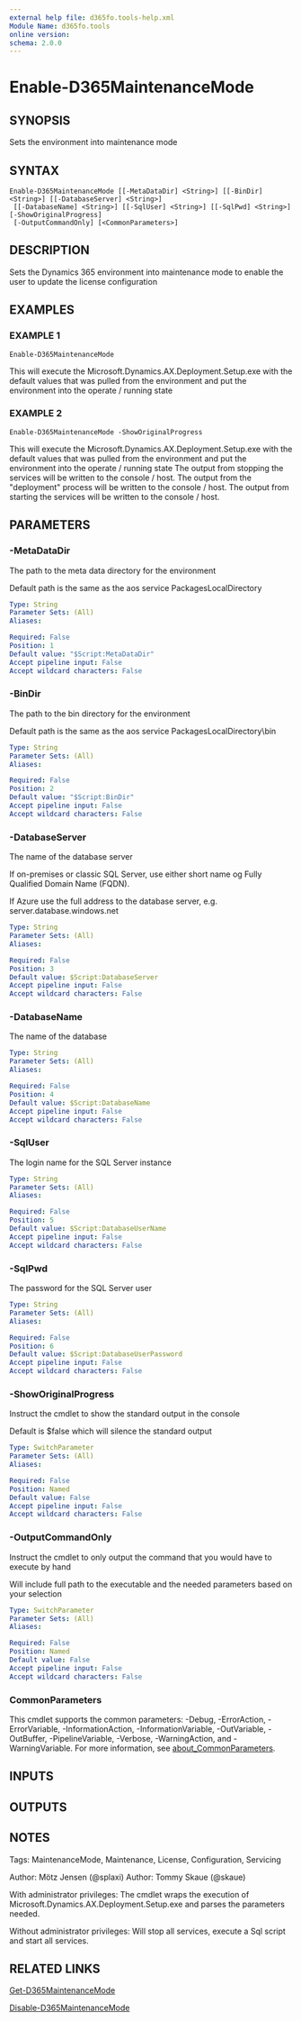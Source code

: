 ```yaml
---
external help file: d365fo.tools-help.xml
Module Name: d365fo.tools
online version:
schema: 2.0.0
---
```


# Enable-D365MaintenanceMode

## SYNOPSIS
Sets the environment into maintenance mode

## SYNTAX

```
Enable-D365MaintenanceMode [[-MetaDataDir] <String>] [[-BinDir] <String>] [[-DatabaseServer] <String>]
 [[-DatabaseName] <String>] [[-SqlUser] <String>] [[-SqlPwd] <String>] [-ShowOriginalProgress]
 [-OutputCommandOnly] [<CommonParameters>]
```

## DESCRIPTION
Sets the Dynamics 365 environment into maintenance mode to enable the user to update the license configuration

## EXAMPLES

### EXAMPLE 1
```
Enable-D365MaintenanceMode
```

This will execute the Microsoft.Dynamics.AX.Deployment.Setup.exe with the default values that was pulled from the environment and put the environment into the operate / running state

### EXAMPLE 2
```
Enable-D365MaintenanceMode -ShowOriginalProgress
```

This will execute the Microsoft.Dynamics.AX.Deployment.Setup.exe with the default values that was pulled from the environment and put the environment into the operate / running state
The output from stopping the services will be written to the console / host.
The output from the "deployment" process will be written to the console / host.
The output from starting the services will be written to the console / host.

## PARAMETERS

### -MetaDataDir
The path to the meta data directory for the environment

Default path is the same as the aos service PackagesLocalDirectory

```yaml
Type: String
Parameter Sets: (All)
Aliases:

Required: False
Position: 1
Default value: "$Script:MetaDataDir"
Accept pipeline input: False
Accept wildcard characters: False
```

### -BinDir
The path to the bin directory for the environment

Default path is the same as the aos service PackagesLocalDirectory\bin

```yaml
Type: String
Parameter Sets: (All)
Aliases:

Required: False
Position: 2
Default value: "$Script:BinDir"
Accept pipeline input: False
Accept wildcard characters: False
```

### -DatabaseServer
The name of the database server

If on-premises or classic SQL Server, use either short name og Fully Qualified Domain Name (FQDN).

If Azure use the full address to the database server, e.g.
server.database.windows.net

```yaml
Type: String
Parameter Sets: (All)
Aliases:

Required: False
Position: 3
Default value: $Script:DatabaseServer
Accept pipeline input: False
Accept wildcard characters: False
```

### -DatabaseName
The name of the database

```yaml
Type: String
Parameter Sets: (All)
Aliases:

Required: False
Position: 4
Default value: $Script:DatabaseName
Accept pipeline input: False
Accept wildcard characters: False
```

### -SqlUser
The login name for the SQL Server instance

```yaml
Type: String
Parameter Sets: (All)
Aliases:

Required: False
Position: 5
Default value: $Script:DatabaseUserName
Accept pipeline input: False
Accept wildcard characters: False
```

### -SqlPwd
The password for the SQL Server user

```yaml
Type: String
Parameter Sets: (All)
Aliases:

Required: False
Position: 6
Default value: $Script:DatabaseUserPassword
Accept pipeline input: False
Accept wildcard characters: False
```

### -ShowOriginalProgress
Instruct the cmdlet to show the standard output in the console

Default is $false which will silence the standard output

```yaml
Type: SwitchParameter
Parameter Sets: (All)
Aliases:

Required: False
Position: Named
Default value: False
Accept pipeline input: False
Accept wildcard characters: False
```

### -OutputCommandOnly
Instruct the cmdlet to only output the command that you would have to execute by hand

Will include full path to the executable and the needed parameters based on your selection

```yaml
Type: SwitchParameter
Parameter Sets: (All)
Aliases:

Required: False
Position: Named
Default value: False
Accept pipeline input: False
Accept wildcard characters: False
```

### CommonParameters
This cmdlet supports the common parameters: -Debug, -ErrorAction, -ErrorVariable, -InformationAction, -InformationVariable, -OutVariable, -OutBuffer, -PipelineVariable, -Verbose, -WarningAction, and -WarningVariable. For more information, see [about_CommonParameters](http://go.microsoft.com/fwlink/?LinkID=113216).

## INPUTS

## OUTPUTS

## NOTES
Tags: MaintenanceMode, Maintenance, License, Configuration, Servicing

Author: Mötz Jensen (@splaxi)
Author: Tommy Skaue (@skaue)

With administrator privileges:
The cmdlet wraps the execution of Microsoft.Dynamics.AX.Deployment.Setup.exe and parses the parameters needed.

Without administrator privileges:
Will stop all services, execute a Sql script and start all services.

## RELATED LINKS

[Get-D365MaintenanceMode]()

[Disable-D365MaintenanceMode]()

